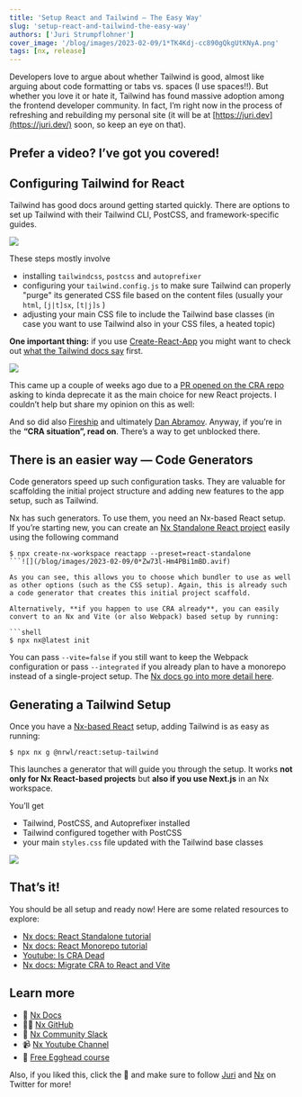 ```yaml
---
title: 'Setup React and Tailwind — The Easy Way'
slug: 'setup-react-and-tailwind-the-easy-way'
authors: ['Juri Strumpflohner']
cover_image: '/blog/images/2023-02-09/1*TK4Kdj-cc890gQkgUtKNyA.png'
tags: [nx, release]
---
```


Developers love to argue about whether Tailwind is good, almost like arguing about code formatting or tabs vs. spaces (I use spaces!!). But whether you love it or hate it, Tailwind has found massive adoption among the frontend developer community. In fact, I’m right now in the process of refreshing and rebuilding my personal site (it will be at [https://juri.dev](https://juri.dev/) soon, so keep an eye on that).

## Prefer a video? I’ve got you covered!

## Configuring Tailwind for React

Tailwind has good docs around getting started quickly. There are options to set up Tailwind with their Tailwind CLI, PostCSS, and framework-specific guides.

![](/blog/images/2023-02-09/0*Z6SYFsnv-oA5FHz-.avif)

These steps mostly involve

- installing `tailwindcss`, `postcss` and `autoprefixer`
- configuring your `tailwind.config.js` to make sure Tailwind can properly "purge" its generated CSS file based on the content files (usually your `html`, `[j|t]sx`, `[t|j]s` )
- adjusting your main CSS file to include the Tailwind base classes (in case you want to use Tailwind also in your CSS files, a heated topic)

**One important thing:** if you use [Create-React-App](https://create-react-app.dev/) you might want to check out [what the Tailwind docs say](https://tailwindcss.com/docs/guides/create-react-app) first.

![](/blog/images/2023-02-09/0*tcPmgZM4SjA2QM80.avif)

This came up a couple of weeks ago due to a [PR opened on the CRA repo](https://github.com/reactjs/reactjs.org/pull/5487) asking to kinda deprecate it as the main choice for new React projects. I couldn’t help but share my opinion on this as well:

And so did also [Fireship](https://youtu.be/2OTq15A5s0Y) and ultimately [Dan Abramov](https://github.com/reactjs/reactjs.org/pull/5487#issuecomment-1409720741). Anyway, if you’re in the **“CRA situation”, read on**. There’s a way to get unblocked there.

## There is an easier way — Code Generators

Code generators speed up such configuration tasks. They are valuable for scaffolding the initial project structure and adding new features to the app setup, such as Tailwind.

Nx has such generators. To use them, you need an Nx-based React setup. If you’re starting new, you can create an [Nx Standalone React project](https://nx.dev/getting-started/react-standalone-tutorial) easily using the following command

````shell
$ npx create-nx-workspace reactapp --preset=react-standalone
```![](/blog/images/2023-02-09/0*Zw73l-Hm4PBi1mBD.avif)

As you can see, this allows you to choose which bundler to use as well as other options (such as the CSS setup). Again, this is already such a code generator that creates this initial project scaffold.

Alternatively, **if you happen to use CRA already**, you can easily convert to an Nx and Vite (or also Webpack) based setup by running:

```shell
$ npx nx@latest init
````

You can pass `--vite=false` if you still want to keep the Webpack configuration or pass `--integrated` if you already plan to have a monorepo instead of a single-project setup. The [Nx docs go into more detail here](https://nx.dev/recipes/adopting-nx/migration-cra).

## Generating a Tailwind Setup

Once you have a [Nx-based React](https://nx.dev/getting-started/react-standalone-tutorial) setup, adding Tailwind is as easy as running:

```shell
$ npx nx g @nrwl/react:setup-tailwind
```

This launches a generator that will guide you through the setup. It works **not only for Nx React-based projects** but **also if you use Next.js** in an Nx workspace.

You’ll get

- Tailwind, PostCSS, and Autoprefixer installed
- Tailwind configured together with PostCSS
- your main `styles.css` file updated with the Tailwind base classes

![](/blog/images/2023-02-09/0*lOVFEvRc7Wrsm5V_.avif)

## That’s it!

You should be all setup and ready now! Here are some related resources to explore:

- [Nx docs: React Standalone tutorial](https://nx.dev/getting-started/react-standalone-tutorial)
- [Nx docs: React Monorepo tutorial](https://nx.dev/react-tutorial/1-code-generation)
- [Youtube: Is CRA Dead](https://youtu.be/fkTz6KJxhhE)
- [Nx docs: Migrate CRA to React and Vite](https://nx.dev/recipes/adopting-nx/migration-cra)

## Learn more

- 🧠 [Nx Docs](https://nx.dev/)
- 👩‍💻 [Nx GitHub](https://github.com/nrwl/nx)
- 💬 [Nx Community Slack](https://go.nrwl.io/join-slack)
- 📹 [Nx Youtube Channel](https://www.youtube.com/@nxdevtools)
- 🥚 [Free Egghead course](https://egghead.io/courses/scale-react-development-with-nx-4038)

Also, if you liked this, click the 👏 and make sure to follow [Juri](https://twitter.com/juristr) and [Nx](https://twitter.com/nxdevtools) on Twitter for more!
